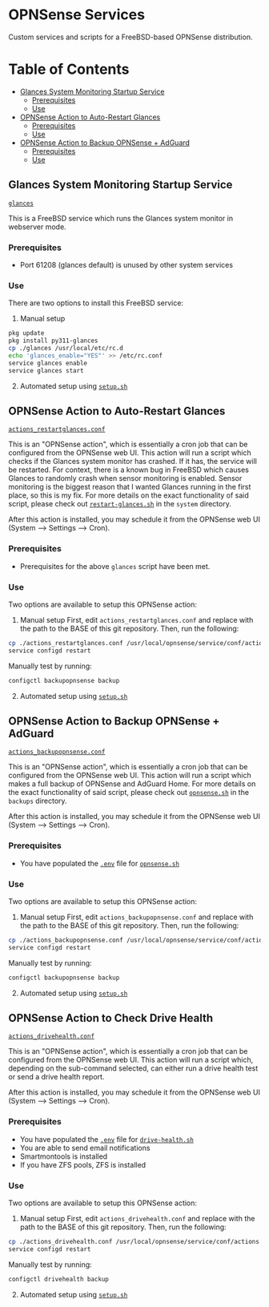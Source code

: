 # OPNSense Services

Custom services and scripts for a FreeBSD-based OPNSense distribution.




# Table of Contents

- [Glances System Monitoring Startup Service](#Glances-System-Monitoring-Startup-Service)
  - [Prerequisites](#Prerequisites)
  - [Use](#Use)
- [OPNSense Action to Auto-Restart Glances](#OPNSense-Action-to-Auto-Restart-Glances)
  - [Prerequisites](#Prerequisites-1)
  - [Use](#Use-1)
- [OPNSense Action to Backup OPNSense + AdGuard](#OPNSense-Action-to-Backup-OPNSense-+-AdGuard)
  - [Prerequisites](#Prerequisites-2)
  - [Use](#Use-2)




## Glances System Monitoring Startup Service
[`glances`](glances)

This is a FreeBSD service which runs the Glances system monitor in webserver mode.

### Prerequisites
- Port 61208 (glances default) is unused by other system services

### Use
There are two options to install this FreeBSD service:

1. Manual setup

```sh
pkg update
pkg install py311-glances
cp ./glances /usr/local/etc/rc.d
echo 'glances_enable="YES"' >> /etc/rc.conf
service glances enable
service glances start
```



2. Automated setup using [`setup.sh`](setup.sh)




## OPNSense Action to Auto-Restart Glances
[`actions_restartglances.conf`](actions_restartglances.conf)

This is an "OPNSense action", which is essentially a cron job that can be configured from the OPNSense web UI.
This action will run a script which checks if the Glances system monitor has crashed. If it has, the service will be restarted.
For context, there is a known bug in FreeBSD which causes Glances to randomly crash when sensor monitoring is enabled.
Sensor monitoring is the biggest reason that I wanted Glances running in the first place, so this is my fix.
For more details on the exact functionality of said script, please check out [`restart-glances.sh`](../../../system/restart-glances.sh) in the `system` directory.

After this action is installed, you may schedule it from the OPNSense web UI (System --> Settings --> Cron).

### Prerequisites
- Prerequisites for the above `glances` script have been met.

### Use
Two options are available to setup this OPNSense action:

1. Manual setup
First, edit `actions_restartglances.conf` and replace <scriptsdir> with the path to the BASE of this git repository.
Then, run the following:

```sh
cp ./actions_restartglances.conf /usr/local/opnsense/service/conf/actions.d
service configd restart
```

Manually test by running:
```sh
configctl backupopnsense backup
```




2. Automated setup using [`setup.sh`](setup.sh)




## OPNSense Action to Backup OPNSense + AdGuard
[`actions_backupopnsense.conf`](actions_backupopnsense.conf)

This is an "OPNSense action", which is essentially a cron job that can be configured from the OPNSense web UI.
This action will run a script which makes a full backup of OPNSense and AdGuard Home.
For more details on the exact functionality of said script, please check out [`opnsense.sh`](../../../backup/opnsense.sh) in the `backups` directory.

After this action is installed, you may schedule it from the OPNSense web UI (System --> Settings --> Cron).

### Prerequisites
- You have populated the [`.env`](../../../backup/sample.env) file for [`opnsense.sh`](../../../backup/opnsense.sh)

### Use
Two options are available to setup this OPNSense action:

1. Manual setup
First, edit `actions_backupopnsense.conf` and replace <scriptsdir> with the path to the BASE of this git repository.
Then, run the following:

```sh
cp ./actions_backupopnsense.conf /usr/local/opnsense/service/conf/actions.d
service configd restart
```
Manually test by running:
```sh
configctl backupopnsense backup
```




2. Automated setup using [`setup.sh`](setup.sh)




## OPNSense Action to Check Drive Health
[`actions_drivehealth.conf`](actions_drivehealth.conf)

This is an "OPNSense action", which is essentially a cron job that can be configured from the OPNSense web UI.
This action will run a script which, depending on the sub-command selected, can either run a drive health test or send a drive health report.

After this action is installed, you may schedule it from the OPNSense web UI (System --> Settings --> Cron).

### Prerequisites
- You have populated the [`.env`](../../../system/sample.env) file for [`drive-health.sh`](../../../system/drive-health.sh)
- You are able to send email notifications
- Smartmontools is installed
- If you have ZFS pools, ZFS is installed

### Use
Two options are available to setup this OPNSense action:

1. Manual setup
First, edit `actions_drivehealth.conf` and replace <scriptsdir> with the path to the BASE of this git repository.
Then, run the following:

```sh
cp ./actions_drivehealth.conf /usr/local/opnsense/service/conf/actions.d
service configd restart
```
Manually test by running:
```sh
configctl drivehealth backup
```




2. Automated setup using [`setup.sh`](setup.sh)
